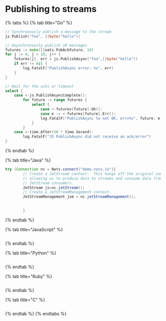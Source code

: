 # Publishing to streams

{% tabs %}
{% tab title="Go" %}
```go
// Synchronously publish a message to the stream 
js.Publish("foo", []byte("hello"))

// Asynchronously publish 10 messages
futures := make([]nats.PubAckFuture, 10)
for j := 0; j < 10; j++ {
    futures[j], err = js.PublishAsync("foo",[]byte("hello"))
    if err != nil {
        log.FatalF("PublishAsync error: %v", err)
    }
}

// Wait for the acks or timeout
select {
    case <-js.PublishAsyncComplete():
        for future := range futures {
            select {
                case <-futures[future].Ok():
                case e := <-futures[future].Err():
                log.FatalF("PublishAsync %v not OK, err=%v", future, e)
            }
        }
    case <-time.After(30 * time.Second):
        log.FatalF("JS PublishAsync did not receive an ack/error")
}
```
{% endtab %}

{% tab title="Java" %}
```java
try (Connection nc = Nats.connect("demo.nats.io"){
        // Create a JetStream context.  This hangs off the original connection
        // allowing us to produce data to streams and consume data from
        // JetStream consumers.
        JetStream js=nc.jetStream();
        // Create a JetStreamManagement context.
        JetStreamManagement jsm = nc.jetStreamManagement();
        
        
        }
```
{% endtab %}

{% tab title="JavaScript" %}
```javascript
```
{% endtab %}

{% tab title="Python" %}
```python
```
{% endtab %}

{% tab title="Ruby" %}
```ruby
```
{% endtab %}

{% tab title="C" %}
```c
```
{% endtab %}
{% endtabs %}